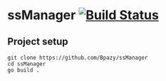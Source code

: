 # ssManager [![Build Status](https://travis-ci.com/Bpazy/ssManager.svg?branch=master)](https://travis-ci.com/Bpazy/ssManager)

## Project setup
```
git clone https://github.com/Bpazy/ssManager
cd ssManager
go build .
```
